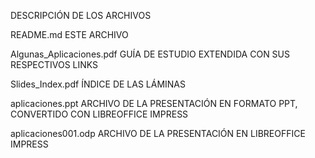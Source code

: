 DESCRIPCIÓN DE LOS ARCHIVOS

README.md	 ESTE ARCHIVO

Algunas_Aplicaciones.pdf GUÍA DE ESTUDIO EXTENDIDA CON SUS RESPECTIVOS LINKS

Slides_Index.pdf	ÍNDICE DE LAS LÁMINAS

aplicaciones.ppt  ARCHIVO DE LA PRESENTACIÓN EN FORMATO PPT, CONVERTIDO CON LIBREOFFICE IMPRESS

aplicaciones001.odp	ARCHIVO DE LA PRESENTACIÓN EN LIBREOFFICE IMPRESS
